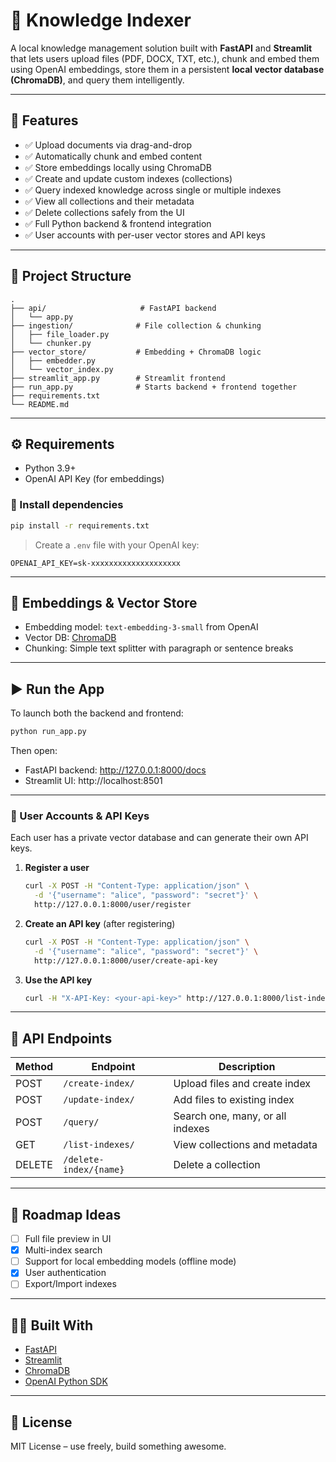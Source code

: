 # 🧠 Knowledge Indexer

A local knowledge management solution built with **FastAPI** and **Streamlit** that lets users upload files (PDF, DOCX, TXT, etc.), chunk and embed them using OpenAI embeddings, store them in a persistent **local vector database (ChromaDB)**, and query them intelligently.

---

## 🚀 Features

- ✅ Upload documents via drag-and-drop
- ✅ Automatically chunk and embed content
- ✅ Store embeddings locally using ChromaDB
- ✅ Create and update custom indexes (collections)
- ✅ Query indexed knowledge across single or multiple indexes
- ✅ View all collections and their metadata
- ✅ Delete collections safely from the UI
- ✅ Full Python backend & frontend integration
- ✅ User accounts with per-user vector stores and API keys

---

## 📁 Project Structure

```
.
├── api/                     # FastAPI backend
│   └── app.py
├── ingestion/              # File collection & chunking
│   ├── file_loader.py
│   └── chunker.py
├── vector_store/           # Embedding + ChromaDB logic
│   ├── embedder.py
│   └── vector_index.py
├── streamlit_app.py        # Streamlit frontend
├── run_app.py              # Starts backend + frontend together
├── requirements.txt
└── README.md
```

---

## ⚙️ Requirements

- Python 3.9+
- OpenAI API Key (for embeddings)

### 🔧 Install dependencies

```bash
pip install -r requirements.txt
```

> Create a `.env` file with your OpenAI key:
```
OPENAI_API_KEY=sk-xxxxxxxxxxxxxxxxxxxx
```

---

## 🧠 Embeddings & Vector Store

- Embedding model: `text-embedding-3-small` from OpenAI
- Vector DB: [ChromaDB](https://www.trychroma.com/)
- Chunking: Simple text splitter with paragraph or sentence breaks

---

## ▶️ Run the App

To launch both the backend and frontend:

```bash
python run_app.py
```

Then open:
- FastAPI backend: http://127.0.0.1:8000/docs
- Streamlit UI: http://localhost:8501

---

### 🔐 User Accounts & API Keys

Each user has a private vector database and can generate their own API keys.

1. **Register a user**

   ```bash
   curl -X POST -H "Content-Type: application/json" \
     -d '{"username": "alice", "password": "secret"}' \
     http://127.0.0.1:8000/user/register
   ```

2. **Create an API key** (after registering)

   ```bash
   curl -X POST -H "Content-Type: application/json" \
     -d '{"username": "alice", "password": "secret"}' \
     http://127.0.0.1:8000/user/create-api-key
   ```

3. **Use the API key**

   ```bash
   curl -H "X-API-Key: <your-api-key>" http://127.0.0.1:8000/list-indexes/
   ```

---

## 🧪 API Endpoints

| Method | Endpoint                  | Description                      |
|--------|---------------------------|----------------------------------|
| POST   | `/create-index/`          | Upload files and create index   |
| POST   | `/update-index/`          | Add files to existing index     |
| POST   | `/query/`                 | Search one, many, or all indexes |
| GET    | `/list-indexes/`          | View collections and metadata   |
| DELETE | `/delete-index/{name}`    | Delete a collection             |

---

## 📌 Roadmap Ideas

- [ ] Full file preview in UI
- [x] Multi-index search
- [ ] Support for local embedding models (offline mode)
- [x] User authentication
- [ ] Export/Import indexes

---

## 🧑‍💻 Built With

- [FastAPI](https://fastapi.tiangolo.com/)
- [Streamlit](https://streamlit.io/)
- [ChromaDB](https://www.trychroma.com/)
- [OpenAI Python SDK](https://github.com/openai/openai-python)

---

## 📝 License

MIT License – use freely, build something awesome.
